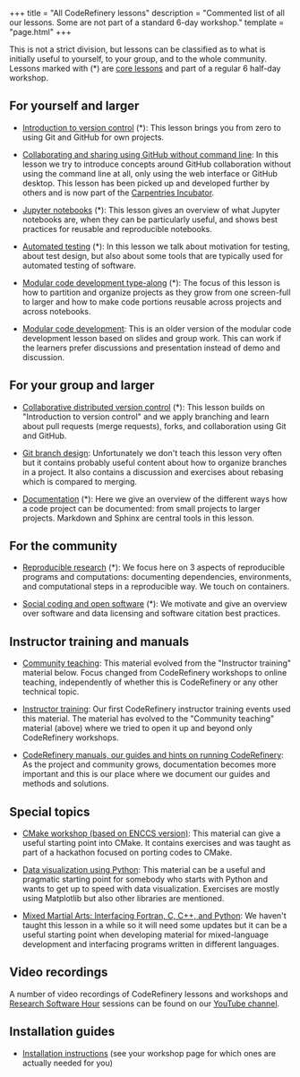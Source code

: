 +++
title = "All CodeRefinery lessons"
description = "Commented list of all our lessons. Some are not part of a standard 6-day workshop."
template = "page.html"
+++

This is not a strict division, but lessons can be classified as to what is
initially useful to yourself, to your group, and to the whole community.
Lessons marked with (*) are [core lessons](@/lessons/core.md) and part of a
regular 6 half-day workshop.


## For yourself and larger

- [Introduction to version control](https://coderefinery.github.io/git-intro/) (*):
  This lesson brings you from zero to using Git and GitHub for own projects.

- [Collaborating and sharing using GitHub without command line](https://coderefinery.github.io/github-without-command-line/):
  In this lesson we try to introduce concepts around GitHub collaboration
  without using the command line at all, only using the web interface or GitHub
  desktop. This lesson has been picked up and developed further by others and
  is now part of the [Carpentries
  Incubator](https://github.com/carpentries-incubator/proposals/issues/166).

- [Jupyter notebooks](https://coderefinery.github.io/jupyter/) (*):
  This lesson gives an overview of what Jupyter notebooks are, when they can be
  particularly useful, and shows best practices for reusable and reproducible
  notebooks.

- [Automated testing](https://coderefinery.github.io/testing/) (*):
  In this lesson we talk about motivation for testing, about test design, but
  also about some tools that are typically used for automated testing of
  software.

- [Modular code development type-along](https://coderefinery.github.io/modular-type-along/) (*):
  The focus of this lesson is how to partition and organize projects as they
  grow from one screen-full to larger and how to make code portions reusable
  across projects and across notebooks.

- [Modular code development](http://cicero.xyz/v3/remark/0.14.0/github.com/coderefinery/modular-code-development/master/talk.md):
  This is an older version of the modular code development lesson based on
  slides and group work. This can work if the learners prefer discussions and
  presentation instead of demo and discussion.


## For your group and larger

- [Collaborative distributed version control](https://coderefinery.github.io/git-collaborative/) (*):
  This lesson builds on "Introduction to version control" and we apply branching and learn about pull requests
  (merge requests), forks, and collaboration using Git and GitHub.

- [Git branch design](https://coderefinery.github.io/git-branch-design/):
  Unfortunately we don't teach this lesson very often but it contains probably
  useful content about how to organize branches in a project. It also contains
  a discussion and exercises about rebasing which is compared to merging.

- [Documentation](https://coderefinery.github.io/documentation/) (*):
  Here we give an overview of the different ways how a code project can be documented: from small projects to larger projects.
  Markdown and Sphinx are central tools in this lesson.


## For the community

- [Reproducible research](https://coderefinery.github.io/reproducible-research/) (*):
  We focus here on 3 aspects of reproducible programs and computations: documenting dependencies,
  environments, and computational steps in a reproducible way. We touch on containers.

- [Social coding and open software](https://coderefinery.github.io/social-coding/) (*):
  We motivate and give an overview over software and data licensing and software citation best practices.


## Instructor training and manuals

- [Community teaching](https://coderefinery.github.io/community-teaching/):
  This material evolved from the "Instructor training" material below. Focus
  changed from CodeRefinery workshops to online teaching, independently of
  whether this is CodeRefinery or any other technical topic.

- [Instructor training](https://coderefinery.github.io/instructor-training/):
  Our first CodeRefinery instructor training events used this material. The
  material has evolved to the "Community teaching" material (above) where we
  tried to open it up and beyond only CodeRefinery workshops.

- [CodeRefinery manuals, our guides and hints on running CodeRefinery](https://coderefinery.github.io/manuals/):
  As the project and community grows, documentation becomes more important and
  this is our place where we document our guides and methods and solutions.


## Special topics

- [CMake workshop (based on ENCCS version)](https://coderefinery.github.io/cmake-workshop/):
  This material can give a useful starting point into CMake. It contains
  exercises and was taught as part of a hackathon focused on porting codes to
  CMake.

- [Data visualization using Python](https://coderefinery.github.io/data-visualization-python/):
  This material can be a useful and pragmatic starting point for somebody who
  starts with Python and wants to get up to speed with data visualization.
  Exercises are mostly using Matplotlib but also other libraries are mentioned.

- [Mixed Martial Arts: Interfacing Fortran, C, C++, and Python](https://coderefinery.github.io/mma/):
  We haven't taught this lesson in a while so it will need some updates but it
  can be a useful starting point when developing material for mixed-language
  development and interfacing programs written in different languages.


## Video recordings

A number of video recordings of CodeRefinery lessons and workshops and
[Research Software Hour](https://researchsoftwarehour.github.io/) sessions can be
found on our [YouTube
channel](https://www.youtube.com/channel/UC47aupE7HKGduAjXKt1Gwrg/videos).


## Installation guides

- [Installation instructions](https://coderefinery.github.io/installation/) (see your workshop page for which ones are actually needed for you)
